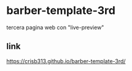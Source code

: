 # barber-template-3rd
tercera pagina web con "live-preview"
## link
https://crisb313.github.io/barber-template-3rd/
